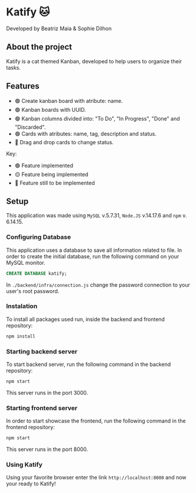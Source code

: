 # Katify 🐱
Developed by Beatriz Maia & Sophie Dilhon 

## About the project
Katify is a cat themed Kanban, developed to help users to organize their tasks. 

## Features

- :green_circle: Create kanban board with atribute: name.
- :green_circle: Kanban boards with UUID.
- :green_circle: Kanban columns divided into: "To Do", "In Progress", "Done" and "Discarded". 
- :green_circle: Cards with atributes: name, tag, description and status.
- :large_blue_circle: Drag and drop cards to change status.


Key: 
- :green_circle: Feature implemented 
- :yellow_circle: Feature being implemented
- :large_blue_circle: Feature still to be implemented

## Setup

This application was made using `MySQL` v.5.7.31,  `Node.JS` v.14.17.6 and `npm` v. 6.14.15. 

### Configuring Database

This application uses a database to save all information related to file. In order to create the initial database, run the following command on your MySQL monitor. 

```sql
CREATE DATABASE katify;
```

In `./backend/infra/connection.js` change the password connection to your user's root password.

### Instalation 

To install all packages used run, inside the backend and frontend repository:

```sh
npm install
```

### Starting backend server

To start backend server, run the following command in the backend repository:
```sh
npm start
```
This server runs in the port 3000.

### Starting frontend server

In order to start showcase the frontend, run the following command in the frontend repository:  
```sh
npm start
```
This server runs in the port 8000.


### Using Katify

Using your favorite browser enter the link `http://localhost:8000` and now your ready to Katify!
